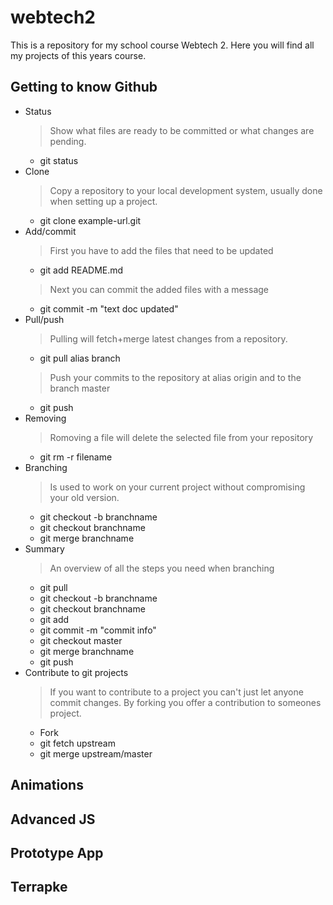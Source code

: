 webtech2
========
This is a repository for my school course Webtech 2. Here you will find all my projects of this years course.

## Getting to know Github ##
- Status
	> Show what files are ready to be committed or what changes are pending.
	- git status
- Clone 
	> Copy a repository to your local development system, usually done when setting up a project.
	- git clone example-url.git
- Add/commit
	> First you have to add the files that need to be updated
	- git add README.md
	> Next you can commit the added files with a message
	- git commit -m "text doc updated"
- Pull/push
	> Pulling will fetch+merge latest changes from a repository.
	- git pull alias branch
	> Push your commits to the repository at alias origin and to the branch master
	- git push
- Removing
	> Romoving a file will delete the selected file from your repository
	- git rm -r filename
- Branching
	> Is used to work on your current project without compromising your old version.
	- git checkout -b branchname
	- git checkout branchname
	- git merge branchname
- Summary
	> An overview of all the steps you need when branching
	- git pull
	- git checkout -b branchname
	- git checkout branchname
	- git add
	- git commit -m "commit info"
	- git checkout master
	- git merge branchname
	- git push
- Contribute to git projects
	> If you want to contribute to a project you can't just let anyone commit changes. By forking you offer a contribution to someones project.
	- Fork
	- git fetch upstream
	- git merge upstream/master

## Animations ##

## Advanced JS ##

## Prototype App ##

## Terrapke ##